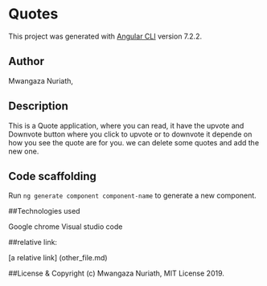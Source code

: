 # Quotes

This project was generated with [Angular CLI](https://github.com/angular/angular-cli) version 7.2.2.


## Author
Mwangaza Nuriath,


## Description

This is a Quote application, where you can read, it have the upvote and Downvote button where you click to upvote or to downvote it depende on how you see the quote are for you. we can delete some quotes and add the new one.


## Code scaffolding

Run `ng generate component component-name` to generate a new component. 

##Technologies used

Google chrome
Visual studio code

##relative link:

[a relative link] (other_file.md)

##License & Copyright
(c) Mwangaza Nuriath, MIT License 2019.
